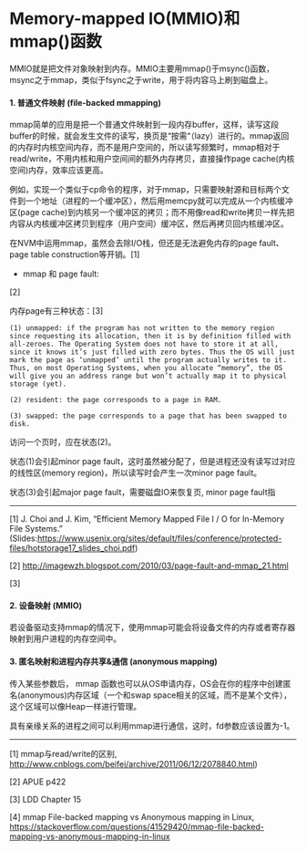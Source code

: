 # Memory-mapped IO(MMIO)和mmap()函数

MMIO就是把文件对象映射到内存。MMIO主要用mmap()于msync()函数，msync之于mmap，类似于fsync之于write，用于将内容马上刷到磁盘上。

#### 1. 普通文件映射 (file-backed mmapping)

mmap简单的应用是把一个普通文件映射到一段内存buffer，这样，读写这段buffer的时候，就会发生文件的读写，换页是“按需“（lazy）进行的。mmap返回的内存时内核空间内存，而不是用户空间的，所以读写频繁时，mmap相对于read/write，不用内核和用户空间间的额外内存拷贝，直接操作page cache(内核空间)内存，效率应该更高。

例如，实现一个类似于cp命令的程序，对于mmap，只需要映射源和目标两个文件到一个地址（进程的一个缓冲区），然后用memcpy就可以完成从一个内核缓冲区(page cache)到内核另一个缓冲区的拷贝；而不用像read和write拷贝一样先把内容从内核缓冲区拷贝到程序（用户空间）缓冲区，然后再拷贝回内核缓冲区。

在NVM中运用mmap，虽然会去除I/O栈，但还是无法避免内存的page fault、page table construction等开销。[1]

* mmap 和 page fault:

[2]

内存page有三种状态：[3]
```
(1) unmapped: if the program has not written to the memory region since requesting its allocation, then it is by definition filled with all-zeroes. The Operating System does not have to store it at all, since it knows it’s just filled with zero bytes. Thus the OS will just mark the page as ‘unmapped’ until the program actually writes to it. Thus, on most Operating Systems, when you allocate “memory”, the OS will give you an address range but won’t actually map it to physical storage (yet).

(2) resident: the page corresponds to a page in RAM.

(3) swapped: the page corresponds to a page that has been swapped to disk.
```
访问一个页时，应在状态(2)。

状态(1)会引起minor page fault，这时虽然被分配了，但是进程还没有读写过对应的线性区(memory region)，所以读写时会产生一次minor page fault。

状态(3)会引起major page fault，需要磁盘IO来恢复页, minor page fault指

---

[1] J. Choi and J. Kim, “Efficient Memory Mapped File I / O for In-Memory File Systems.” (Slides:https://www.usenix.org/sites/default/files/conference/protected-files/hotstorage17_slides_choi.pdf)

[2] http://imagewzh.blogspot.com/2010/03/page-fault-and-mmap_21.html

[3]

#### 2. 设备映射 (MMIO)

若设备驱动支持mmap的情况下，使用mmap可能会将设备文件的内存或者寄存器映射到用户进程的内存空间中。

#### 3. 匿名映射和进程内存共享&通信 (anonymous mapping)

传入某些参数后， mmap 函数也可以从OS申请内存，OS会在你的程序中创建匿名(anonymous)内存区域（一个和swap space相关的区域，而不是某个文件），这个区域可以像Heap一样进行管理。

具有亲缘关系的进程之间可以利用mmap进行通信，这时，fd参数应该设置为-1。

---

[1] mmap与read/write的区别, http://www.cnblogs.com/beifei/archive/2011/06/12/2078840.html)

[2] APUE p422

[3] LDD Chapter 15

[4] mmap File-backed mapping vs Anonymous mapping in Linux, https://stackoverflow.com/questions/41529420/mmap-file-backed-mapping-vs-anonymous-mapping-in-linux
